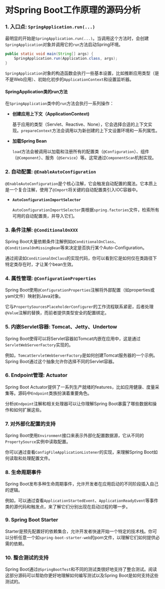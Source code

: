 # 对Spring Boot工作原理的源码分析

### 1. 入口点: `SpringApplication.run(...)`

最明显的开始是`SpringApplication.run(...)`。当调用这个方法时，会创建`SpringApplication`对象并调用它的`run`方法启动Spring环境。

```java
public static void main(String[] args) {
    SpringApplication.run(Application.class, args);
}
```

`SpringApplication`对象的构造函数会执行一些基本设置，比如推断应用类型（是不是Web应用）、初始化初步的`ApplicationContext`和设置监听器。

#### SpringApplication类的run方法

在`SpringApplication`类中的`run`方法会执行一系列操作：

- **创建应用上下文（ApplicationContext)**
  
  基于应用的类型（Servlet、Reactive、None），它会选择合适的上下文实现。`prepareContext`方法会调用以为新创建的上下文设置环境和一系列属性。

- **加载Spring Bean**
  
  `load`方法会被调用以加载和注册所有的配置类（`@Configuration`）、组件（`@Component`）、服务（`@Service`）等。这常通过`ComponentScan`机制实现。

### 2. 自动配置: `@EnableAutoConfiguration`

`@EnableAutoConfiguration`是个核心注解，它会触发自动配置的魔法。它本质上是一个复合注解，使用了`@Import`将关键的自动配置类引入IOC容器中。

- **`AutoConfigurationImportSelector`**
  
  `AutoConfigurationImportSelector`类根据`spring.factories`文件，检索所有可用的自动配置类，并导入它们。

### 3. 条件注解: `@ConditionalOnXXX`

Spring Boot大量依赖条件注解例如`@ConditionalOnClass`、`@ConditionalOnMissingBean`等来决定是否执行某个Auto-Configuration。

通过阅读如`ConditionalOnClass`的实现代码，你可以看到它是如何仅在类路径下特定类存在时，才让某个bean生效。

### 4. 属性管理: `@ConfigurationProperties`

Spring Boot使用`@ConfigurationProperties`注解将外部配置（如properties或yaml文件）映射到Java对象。

它与`PropertySourcesPlaceholderConfigurer`的工作流程联系紧密，后者处理`@Value`注解的替换，而前者提供类型安全的配置绑定。

### 5. 内嵌Servlet容器: Tomcat、Jetty、Undertow

Spring Boot使得可以将Servlet容器如Tomcat内嵌在应用中，这是通过`ServletWebServerFactory`实现的。

例如，`TomcatServletWebServerFactory`是如何创建Tomcat服务器的一个示例。Spring Boot通过这个抽象允许你选择不同的Servlet容器。

### 6. Endpoint管理: Actuator

Spring Boot Actuator提供了一系列生产就绪的features，比如应用健康、度量采集等。源码中`Endpoint`类族扮演着重要角色。

分析`@Endpoint`注解和相关处理器可以让你理解Spring Boot暴露了哪些数据和操作和如何扩展这些。

### 7. 对外部化配置的支持

Spring Boot使用`Environment`接口来表示外部化配置数据源，它从不同的`PropertySource`实例中读取配置。

你可以通过查看`ConfigFileApplicationListener`的实现，来理解Spring Boot如何读取和处理配置文件。

### 8. 生命周期事件

Spring Boot发布多种生命周期事件，允许开发者在应用启动的不同阶段插入自己的逻辑。

例如，可以通过查看`ApplicationStartedEvent`、`ApplicationReadyEvent`等事件类的源代码和触发点，来了解它们分别出现在启动过程的哪一步。

### 9. Spring Boot Starter

Starter是预先配置好的依赖集合，允许开发者快速开始一个特定的技术栈。你可以分析任意一个如`spring-boot-starter-web`的pom文件，以理解它们如何提供必需的依赖。

### 10. 整合测试的支持

Spring Boot通过`@SpringBootTest`和不同的测试类很好地支持了整合测试。阅读这部分源码可以帮助你更好地理解如何编写测试以及Spring Boot是如何支持这些测试的。

